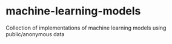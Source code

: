 # machine-learning-models
Collection of implementations of machine learning models using public/anonymous data

